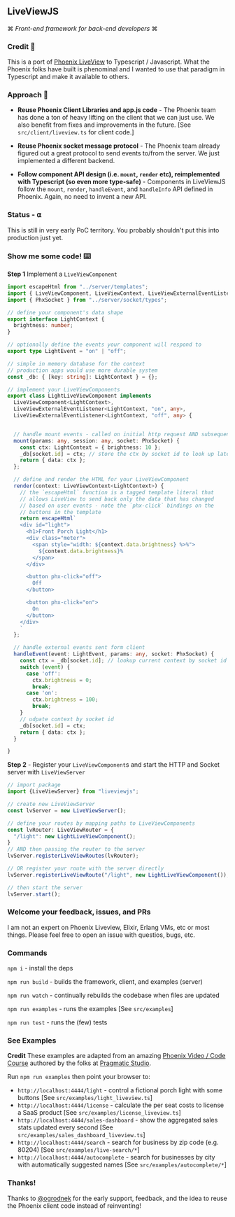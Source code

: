 ## LiveViewJS

⌘ *Front-end framework for back-end developers* ⌘

### Credit 🙌
This is a port of [Phoenix LiveView](https://hexdocs.pm/phoenix_live_view/Phoenix.LiveView.html) to Typescript / Javascript.  What the Phoenix folks have built is phenominal and I wanted to use that paradigm in Typescript and make it available to others.

### Approach 📐

 * **Reuse Phoenix Client Libraries and app.js code** - The Phoenix team has done a ton of heavy lifting on the client that we can just use.  We also benefit from fixes and improvements in the future.  [See `src/client/liveview.ts` for client code.]

 * **Reuse Phoenix socket message protocol** - The Phoenix team already figured out a great protocol to send events to/from the server.  We just implemented a different backend.

 * **Follow component API design (i.e. `mount`, `render` etc), reimplemented with Typescript (so even more type-safe)** - Components in LiveViewJS follow the `mount`, `render`, `handleEvent`, and `handleInfo` API defined in Phoenix. Again, no need to invent a new API.

### Status - **⍺**
This is still in very early PoC territory.  You probably shouldn't put this into production just yet.

### Show me some code! ⌨️
**Step 1** Implement a `LiveViewComponent`
```ts
import escapeHtml from "../server/templates";
import { LiveViewComponent, LiveViewContext, LiveViewExternalEventListener, LiveViewInternalEventListener } from "../server/types";
import { PhxSocket } from "../server/socket/types";

// define your component's data shape
export interface LightContext {
  brightness: number;
}

// optionally define the events your component will respond to
export type LightEvent = "on" | "off";

// simple in memory database for the context
// production apps would use more durable system
const _db: { [key: string]: LightContext } = {};

// implement your LiveViewComponents
export class LightLiveViewComponent implements
  LiveViewComponent<LightContext>,
  LiveViewExternalEventListener<LightContext, "on", any>,
  LiveViewExternalEventListener<LightContext, "off", any> {


  // handle mount events - called on initial http request AND subsequent socket connections
  mount(params: any, session: any, socket: PhxSocket) {
    const ctx: LightContext = { brightness: 10 };
    _db[socket.id] = ctx; // store the ctx by socket id to look up later
    return { data: ctx };
  };

  // define and render the HTML for your LiveViewComponent
  render(context: LiveViewContext<LightContext>) {
    // the `escapeHtml` function is a tagged template literal that
    // allows LiveView to send back only the data that has changed
    // based on user events - note the `phx-click` bindings on the
    // buttons in the template
    return escapeHtml`
    <div id="light">
      <h1>Front Porch Light</h1>
      <div class="meter">
        <span style="width: ${context.data.brightness} %>%">
          ${context.data.brightness}%
        </span>
      </div>

      <button phx-click="off">
        Off
      </button>

      <button phx-click="on">
        On
      </button>
    </div>
    `
  };

  // handle external events sent form client
  handleEvent(event: LightEvent, params: any, socket: PhxSocket) {
    const ctx = _db[socket.id]; // lookup current context by socket id
    switch (event) {
      case 'off':
        ctx.brightness = 0;
        break;
      case 'on':
        ctx.brightness = 100;
        break;
    }
    // udpate context by socket id
    _db[socket.id] = ctx;
    return { data: ctx };
  }

}
```

**Step 2** - Register your `LiveViewComponent`s and start the HTTP and Socket server with `LiveViewServer`
```ts
// import package
import {LiveViewServer} from "liveviewjs";

// create new LiveViewServer
const lvServer = new LiveViewServer();

// define your routes by mapping paths to LiveViewComponents
const lvRouter: LiveViewRouter = {
  "/light": new LightLiveViewComponent();
}
// AND then passing the router to the server
lvServer.registerLiveViewRoutes(lvRouter);

// OR register your route with the server directly
lvServer.registerLiveViewRoute("/light", new LightLiveViewComponent());

// then start the server
lvServer.start();
```

### Welcome your feedback, issues, and PRs
I am not an expert on Phoenix Liveview, Elixir, Erlang VMs, etc or most things.  Please feel free to open an issue with questios, bugs, etc.

### Commands
`npm i` - install the deps

`npm run build` - builds the framework, client, and examples (server)

`npm run watch` - continually rebuilds the codebase when files are updated

`npm run examples` - runs the examples [See `src/examples`]

`npm run test` - runs the (few) tests

### See Examples
**Credit** These examples are adapted from an amazing [Phoenix Video / Code Course](https://online.pragmaticstudio.com/courses/liveview-starter/steps/15) authored by the folks at [Pragmatic Studio](https://pragmaticstudio.com/).

Run `npm run examples` then point your browser to:
 * `http://localhost:4444/light` - control a fictional porch light with some buttons [See `src/examples/light_liveview.ts`]
 * `http://localhost:4444/license` - calculate the per seat costs to license a SaaS product [See `src/examples/license_liveview.ts`]
 * `http://localhost:4444/sales-dashboard` - show the aggregated sales stats updated every second [See `src/examples/sales_dashboard_liveview.ts`]
 * `http://localhost:4444/search` - search for business by zip code (e.g. 80204) [See `src/examples/live-search/*`]
 * `http://localhost:4444/autocomplete` - search for businesses by city with automatically suggested names [See `src/examples/autocomplete/*`]

### Thanks!
Thanks to [@ogrodnek](https://github.com/ogrodnek) for the early support, feedback, and the idea to reuse the Phoenix client code instead of reinventing!
